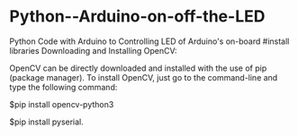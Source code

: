 # Python--Arduino-on-off-the-LED
Python Code with Arduino to Controlling LED of Arduino's on-board
#install libraries
Downloading and Installing OpenCV:

OpenCV can be directly downloaded and installed with the use of pip (package manager). 
To install OpenCV, just go to the command-line and type the following command:

$pip install opencv-python3


$pip install pyserial.

